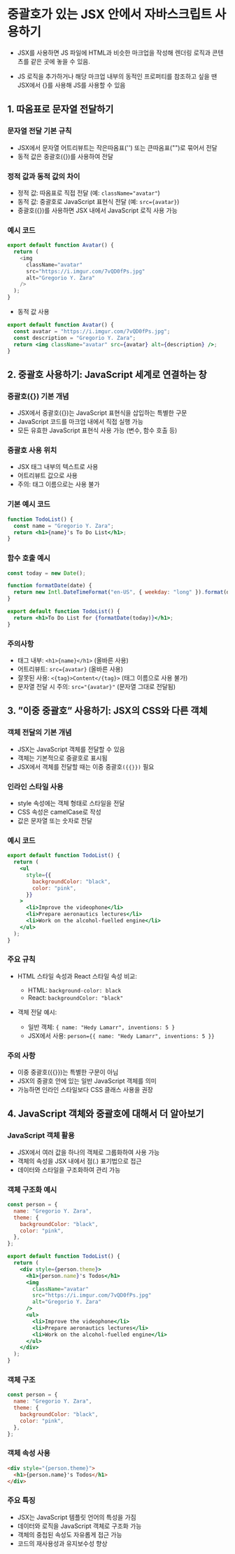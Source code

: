 # 중괄호가 있는 JSX 안에서 자바스크립트 사용하기

- JSX를 사용하면 JS 파일에 HTML과 비슷한 마크업을 작성해 렌더링 로직과 콘텐츠를 같은 곳에 놓을 수 있음.

- JS 로직을 추가하거나 해당 마크업 내부의 동적인 프로퍼티를 참조하고 싶을 땐 JSX에서 {}를 사용해 JS를 사용할 수 있음

## 1. 따옴표로 문자열 전달하기

### 문자열 전달 기본 규칙

- JSX에서 문자열 어트리뷰트는 작은따옴표('') 또는 큰따옴표("")로 묶어서 전달
- 동적 값은 중괄호({})를 사용하여 전달

### 정적 값과 동적 값의 차이

- 정적 값: 따옴표로 직접 전달 (예: `className="avatar"`)
- 동적 값: 중괄호로 JavaScript 표현식 전달 (예: `src={avatar}`)
- 중괄호({})를 사용하면 JSX 내에서 JavaScript 로직 사용 가능

### 예시 코드

```js
export default function Avatar() {
  return (
    <img
      className="avatar"
      src="https://i.imgur.com/7vQD0fPs.jpg"
      alt="Gregorio Y. Zara"
    />
  );
}
```

- 동적 값 사용

```jsx
export default function Avatar() {
  const avatar = "https://i.imgur.com/7vQD0fPs.jpg";
  const description = "Gregorio Y. Zara";
  return <img className="avatar" src={avatar} alt={description} />;
}
```

## 2. 중괄호 사용하기: JavaScript 세계로 연결하는 창

### 중괄호({}) 기본 개념

- JSX에서 중괄호({})는 JavaScript 표현식을 삽입하는 특별한 구문
- JavaScript 코드를 마크업 내에서 직접 실행 가능
- 모든 유효한 JavaScript 표현식 사용 가능 (변수, 함수 호출 등)

### 중괄호 사용 위치

- JSX 태그 내부의 텍스트로 사용
- 어트리뷰트 값으로 사용
- 주의: 태그 이름으로는 사용 불가

### 기본 예시 코드

```jsx
function TodoList() {
  const name = "Gregorio Y. Zara";
  return <h1>{name}'s To Do List</h1>;
}
```

### 함수 호출 예시

```jsx
const today = new Date();

function formatDate(date) {
  return new Intl.DateTimeFormat("en-US", { weekday: "long" }).format(date);
}

export default function TodoList() {
  return <h1>To Do List for {formatDate(today)}</h1>;
}
```

### 주의사항

- 태그 내부: `<h1>{name}</h1>` (올바른 사용)
- 어트리뷰트: `src={avatar}` (올바른 사용)
- 잘못된 사용: `<{tag}>Content</{tag}>` (태그 이름으로 사용 불가)
- 문자열 전달 시 주의: `src="{avatar}"` (문자열 그대로 전달됨)

## 3. ”이중 중괄호” 사용하기: JSX의 CSS와 다른 객체

### 객체 전달의 기본 개념

- JSX는 JavaScript 객체를 전달할 수 있음
- 객체는 기본적으로 중괄호로 표시됨
- JSX에서 객체를 전달할 때는 이중 중괄호`({{}})` 필요

### 인라인 스타일 사용

- style 속성에는 객체 형태로 스타일을 전달
- CSS 속성은 camelCase로 작성
- 값은 문자열 또는 숫자로 전달

### 예시 코드

```jsx
export default function TodoList() {
  return (
    <ul
      style={{
        backgroundColor: "black",
        color: "pink",
      }}
    >
      <li>Improve the videophone</li>
      <li>Prepare aeronautics lectures</li>
      <li>Work on the alcohol-fuelled engine</li>
    </ul>
  );
}
```

### 주요 규칙

- HTML 스타일 속성과 React 스타일 속성 비교:

  - HTML: `background-color: black`
  - React: `backgroundColor: "black"`

- 객체 전달 예시:
  - 일반 객체: `{ name: "Hedy Lamarr", inventions: 5 }`
  - JSX에서 사용: `person={{ name: "Hedy Lamarr", inventions: 5 }}`

### 주의 사항

- 이중 중괄호({{}})는 특별한 구문이 아님
- JSX의 중괄호 안에 있는 일반 JavaScript 객체를 의미
- 가능하면 인라인 스타일보다 CSS 클래스 사용을 권장

## 4. JavaScript 객체와 중괄호에 대해서 더 알아보기

### JavaScript 객체 활용

- JSX에서 여러 값을 하나의 객체로 그룹화하여 사용 가능
- 객체의 속성을 JSX 내에서 점(.) 표기법으로 접근
- 데이터와 스타일을 구조화하여 관리 가능

### 객체 구조화 예시

```jsx
const person = {
  name: "Gregorio Y. Zara",
  theme: {
    backgroundColor: "black",
    color: "pink",
  },
};

export default function TodoList() {
  return (
    <div style={person.theme}>
      <h1>{person.name}'s Todos</h1>
      <img
        className="avatar"
        src="https://i.imgur.com/7vQD0fPs.jpg"
        alt="Gregorio Y. Zara"
      />
      <ul>
        <li>Improve the videophone</li>
        <li>Prepare aeronautics lectures</li>
        <li>Work on the alcohol-fuelled engine</li>
      </ul>
    </div>
  );
}
```

### 객체 구조

```jsx
const person = {
  name: "Gregorio Y. Zara",
  theme: {
    backgroundColor: "black",
    color: "pink",
  },
};
```

### 객체 속성 사용

```html
<div style="{person.theme}">
  <h1>{person.name}'s Todos</h1>
</div>
```

### 주요 특징

- JSX는 JavaScript 템플릿 언어의 특성을 가짐
- 데이터와 로직을 JavaScript 객체로 구조화 가능
- 객체의 중첩된 속성도 자유롭게 접근 가능
- 코드의 재사용성과 유지보수성 향상
